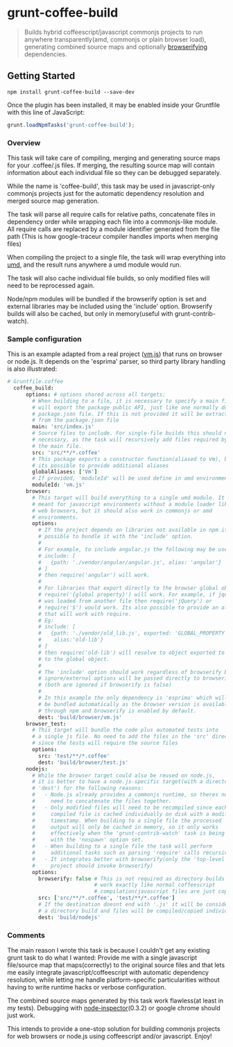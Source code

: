 # grunt-coffee-build

> Builds hybrid coffeescript/javascript commonjs projects to run anywhere transparently(amd, commonjs or plain browser load), generating combined source maps and optionally [browserifying](https://github.com/substack/node-browserify) dependencies. 

## Getting Started
```shell
npm install grunt-coffee-build --save-dev
```

Once the plugin has been installed, it may be enabled inside your Gruntfile with this line of JavaScript:

```js
grunt.loadNpmTasks('grunt-coffee-build');
```

### Overview

This task will take care of compiling, merging and generating source maps for
your .coffee/.js files. If merging, the resulting source map will contain
information about each individual file so they can be debugged separately.

While the name is 'coffee-build', this task may be used in javascript-only
commonjs projects just for the automatic dependency resolution and merged
source map generation.

The task will parse all require calls for relative paths, concatenate files in
dependency order while wrapping each file into a commonjs-like module.  All
require calls are replaced by a module identifier generated from the file path
(This is how google-traceur compiler handles imports when merging files)

When compiling the project to a single file, the task will wrap everything into
[umd](https://github.com/umdjs/umd), and the result runs anywhere a umd module
would run.

The task will also cache individual file builds, so only modified files will
need to be reprocessed again.

Node/npm modules will be bundled if the browserify option is set and external
libraries may be included using the 'include' option. Browserify builds will
also be cached, but only in memory(useful with grunt-contrib-watch).

### Sample configuration

This is an example adapted from a real project
([vm.js](https://github.com/tarruda/vm.js)) that runs on browser or node.js.
It depends on the 'esprima' parser, so third party library handling is also
 illustrated:

```coffeescript
# Gruntfile.coffee
  coffee_build:
      options: # options shared across all targets:
        # When building to a file, it is necessary to specify a main file which
        # will export the package public API, just like one normally does in a
        # package.json file. If this is not provided it will be extracted
        # from the package.json file
        main: 'src/index.js'
        # Source files to include. For single-file builds this should not be
        # necessary, as the task will recursively add files required by
        # the main file.
        src: 'src/**/*.coffee'
        # This package exports a constructor function(aliased to Vm), but
        # its possible to provide additional aliases 
        globalAliases: ['Vm']
        # If provided, 'moduleId' will be used define in amd environments
        moduleId: 'vm.js'
      browser:
        # This target will build everything to a single umd module. It is
        # meant for javascript environments without a module loader like
        # web browsers, but it should also work in commonjs or amd
        # environments.
        options:
          # If the project depends on libraries not available in npm it is
          # possible to bundle it with the 'include' option.
          #
          # For example, to include angular.js the following may be used:
          # include: [
          #   {path: './vendor/angular/angular.js', alias: 'angular'}
          # ]
          # then require('angular') will work.
          #
          # For libraries that export directly to the browser global object,
          # require('{global property}') will work. For example, if jquery
          # was loaded from another file then require('jQuery') or
          # require('$') would work. Its also possible to provide an alias
          # that will work with require.
          # Eg:
          # include: [
          #   {path: './vendor/old_lib.js', exported: 'GLOBAL_PROPERTY',
          #    alias:'old-lib'}
          # ]
          # then require('old-lib') will resolve to object exported to
          # to the global object.
          #
          # The 'include' option should work regardless of browserify but
          # ignore/external options will be passed directly to browserify
          # (both are ignored if browserify is false) 
          #
          # In this example the only dependency is 'esprima' which will
          # be bundled automatically as the browser version is available
          # through npm and browserify is enabled by default.
          dest: 'build/browser/vm.js'
      browser_test:
        # This target will bundle the code plus automated tests into
        # a single js file. No need to add the files in the 'src' directory
        # since the tests will require the source files
        options:
          src: 'test/**/*.coffee'
          dest: 'build/browser/test.js'
      nodejs:
        # While the browser target could also be reused on node.js, 
        # it is better to have a node.js-specific target(with a directory
        # 'dest') for the following reasons:
        #   - Node.js already provides a commonjs runtime, so theres no
        #     need to concatenate the files together.
        #   - Only modified files will need to be recompiled since each
        #     compiled file is cached individually on disk with a modification
        #     timestamp. When building to a single file the processed
        #     output will only be cached in memory, so it only works
        #     effectively when the 'grunt-contrib-watch' task is being used
        #     with the 'nospawn' option set.
        #   - When building to a single file the task will perform
        #     additional tasks such as parsing 'require' calls recursively.
        #   - It integrates better with browserify(only the 'top-level'
        #     project should invoke browserify)
        options:
          browserify: false # This is not required as directory builds
                            # work exactly like normal coffeescript
                            # compilation(javascript files are just copied).
          src: ['src/**/*.coffee', 'test/**/*.coffee']
          # If the destination doesnt end with '.js' it will be considered
          # a directory build and files will be compiled/copied individually
          dest: 'build/nodejs'
```

### Comments

The main reason I wrote this task is because I couldn't get any existing grunt
task to do what I wanted: Provide me with a single javascript file/source map
that maps(correctly) to the original source files and that lets me easily
integrate javascript/coffeescript with automatic dependency resolution, while
letting me handle platform-specific particularities without having to write
runtime hacks or verbose configuration.

The combined source maps generated by this task work flawless(at least in my
 tests).
Debugging with
[node-inspector](https://github.com/node-inspector/node-inspector)(0.3.2) or
google chrome should just work.

This intends to provide a one-stop solution for building commonjs 
projects for web browsers or node.js using coffeescript and/or javascript.
Enjoy!
